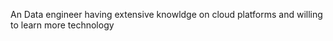 An Data engineer having extensive knowldge on cloud platforms and willing to learn more technology

<!---
Dhana020/Dhana020 is a ✨ special ✨ repository because its `README.md` (this file) appears on your GitHub profile.
You can click the Preview link to take a look at your changes.
--->
